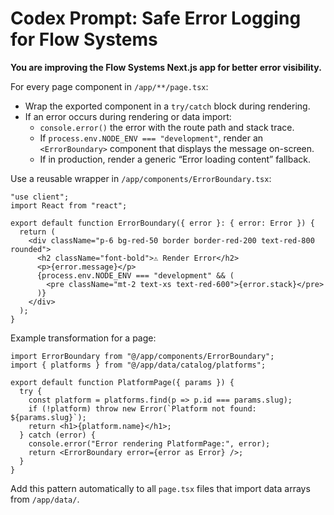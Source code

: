 # Codex Prompt: Safe Error Logging for Flow Systems

**You are improving the Flow Systems Next.js app for better error visibility.**

For every page component in `/app/**/page.tsx`:

* Wrap the exported component in a `try/catch` block during rendering.
* If an error occurs during rendering or data import:
  * `console.error()` the error with the route path and stack trace.
  * If `process.env.NODE_ENV === "development"`, render an `<ErrorBoundary>` component that displays the message on-screen.
  * If in production, render a generic “Error loading content” fallback.

Use a reusable wrapper in `/app/components/ErrorBoundary.tsx`:

```tsx
"use client";
import React from "react";

export default function ErrorBoundary({ error }: { error: Error }) {
  return (
    <div className="p-6 bg-red-50 border border-red-200 text-red-800 rounded">
      <h2 className="font-bold">⚠️ Render Error</h2>
      <p>{error.message}</p>
      {process.env.NODE_ENV === "development" && (
        <pre className="mt-2 text-xs text-red-600">{error.stack}</pre>
      )}
    </div>
  );
}
```

Example transformation for a page:

```tsx
import ErrorBoundary from "@/app/components/ErrorBoundary";
import { platforms } from "@/app/data/catalog/platforms";

export default function PlatformPage({ params }) {
  try {
    const platform = platforms.find(p => p.id === params.slug);
    if (!platform) throw new Error(`Platform not found: ${params.slug}`);
    return <h1>{platform.name}</h1>;
  } catch (error) {
    console.error("Error rendering PlatformPage:", error);
    return <ErrorBoundary error={error as Error} />;
  }
}
```

Add this pattern automatically to all `page.tsx` files that import data arrays from `/app/data/`.

